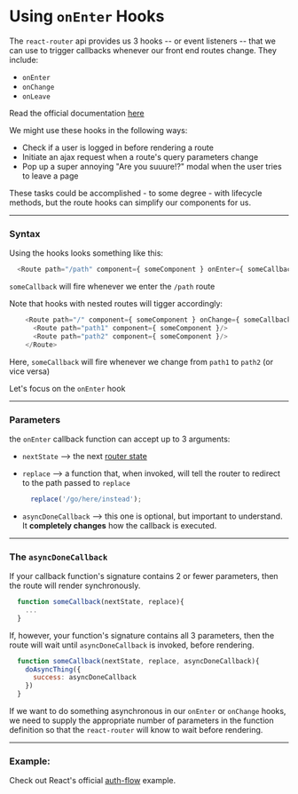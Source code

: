 # Using `onEnter` Hooks

The `react-router` api provides us 3 hooks -- or event listeners -- that we can use to trigger callbacks whenever our front end routes change. They include:

  * `onEnter`
  * `onChange`
  * `onLeave`

Read the official documentation [here][documentation]

We might use these hooks in the following ways:
  * Check if a user is logged in before rendering a route
  * Initiate an ajax request when a route's query parameters change
  * Pop up a super annoying "Are you suuure!?" modal when the user tries to leave a page

These tasks could be accomplished - to some degree - with lifecycle methods, but the route hooks can simplify our components for us.

---

### Syntax

Using the hooks looks something like this:

```javascript
  <Route path="/path" component={ someComponent } onEnter={ someCallback } />
```

`someCallback` will fire whenever we enter the `/path` route

Note that hooks with nested routes will tigger accordingly:

```javascript
    <Route path="/" component={ someComponent } onChange={ someCallback }>
      <Route path="path1" component={ someComponent }/>
      <Route path="path2" component={ someComponent }/>
    </Route>
```

Here, `someCallback` will fire whenever we change from `path1` to `path2` (or vice versa)

Let's focus on the `onEnter` hook

---

### Parameters

the `onEnter` callback function can accept up to 3 arguments:
  * `nextState` --> the next [router state][router-state]
  * `replace` --> a function that, when invoked, will tell the router to redirect to the path passed to `replace`

      ```javascript
        replace('/go/here/instead');
      ```

  * `asyncDoneCallback` --> this one is optional, but important to understand. It **completely changes** how the callback is executed.

---

### The `asyncDoneCallback`

If your callback function's signature contains 2 or fewer parameters, then the route will render synchronously.

  ```javascript
    function someCallback(nextState, replace){
      ...
    }
  ```

If, however, your function's signature contains all 3 parameters, then the route will wait until `asyncDoneCallback` is invoked, before rendering.

  ```javascript
    function someCallback(nextState, replace, asyncDoneCallback){
      doAsyncThing({
        success: asyncDoneCallback
      })
    }
  ```

If we want to do something asynchronous in our `onEnter` or `onChange` hooks, we need to supply the appropriate number of parameters in the function definition so that the `react-router` will know to wait before rendering.

---

### Example:

Check out React's official [auth-flow][auth-flow] example.


[auth-flow]: https://github.com/reactjs/react-router/tree/efac1a8ff4c26d6b7379adf2ab903f1892276362/examples/auth-flow

[documentation]: https://github.com/reactjs/react-router/blob/master/docs/API.md#onenternextstate-replace-callback

[router-state]: https://github.com/reactjs/react-router/blob/master/docs/Glossary.md#routerstate
